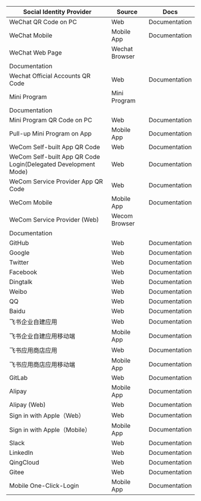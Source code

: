 | Social Identity Provider                                                                                       | Source         | Docs                                                                                                                 |
| -------------------------------------------------------------------------------------------------------------- | -------------- | -------------------------------------------------------------------------------------------------------------------- |
| WeChat QR Code on PC                                                                                           | Web            | <router-link to="/en/connections/wechat-pc/" target="_blank">Documentation</router-link>                             |
| WeChat Mobile                                                                                                  | Mobile App     | <router-link to="/en/connections/wechat-mobile/" target="_blank">Documentation</router-link>                         |
| WeChat Web Page                                                                                                | Wechat Browser |
| <router-link to="/en/connections/wechat-mp/" target="_blank">Documentation</router-link>                       |
| Wechat Official Accounts QR Code                                                                               | Web            | <router-link to="/en/connections/wechatmp-qrcode/" target="_blank">Documentation</router-link>                       |
| Mini Program                                                                                                   | Mini Program   |
| <router-link to="/en/connections/wechat-miniprogram/" target="_blank">Documentation</router-link>              |
| Mini Program QR Code on PC                                                                                     | Web            | <router-link to="/en/connections/wechat-miniprogram-qrconnect/" target="_blank">Documentation</router-link>          |
| Pull-up Mini Program on App                                                                                    | Mobile App     | <router-link to="/en/connections/wechat-miniprogram-applaunch/" target="_blank">Documentation</router-link>          |
| WeCom Self-built App QR Code                                                                                   | Web            | <router-link to="/en/connections/wechatwork-corp-qrconnect/" target="_blank">Documentation</router-link>             |
| WeCom Self-built App QR Code Login(Delegated Development Mode)                                                 | Web            | <router-link to="/en/connections/wechatwork-agency-qrconnect/" target="_blank">Documentation</router-link>           |
| WeCom Service Provider App QR Code                                                                             | Web            | <router-link to="/en/connections/wechatwork-service-provider-qrconnect/" target="_blank">Documentation</router-link> |
| WeCom Mobile                                                                                                   | Mobile App     | <router-link to="/en/connections/wechatwork-mobile/" target="_blank">Documentation</router-link>                     |
| WeCom Service Provider (Web)                                                                                   | Wecom Browser  |
| <router-link to="/en/connections/wechatwork-service-provider-web/" target="_blank">Documentation</router-link> |
| GitHub                                                                                                         | Web            | <router-link to="/en/connections/github/" target="_blank">Documentation</router-link>                                |
| Google                                                                                                         | Web            | <router-link to="/en/connections/google/" target="_blank">Documentation</router-link>                                |
| Twitter                                                                                                        | Web            | <router-link to="/en/connections/twitter/" target="_blank">Documentation</router-link>                               |
| Facebook                                                                                                       | Web            | <router-link to="/en/connections/facebook/" target="_blank">Documentation</router-link>                              |
| Dingtalk                                                                                                       | Web            | <router-link to="/en/connections/dingtalk/" target="_blank">Documentation</router-link>                              |
| Weibo                                                                                                          | Web            | <router-link to="/en/connections/weibo/" target="_blank">Documentation</router-link>                                 |
| QQ                                                                                                             | Web            | <router-link to="/en/connections/qq/" target="_blank">Documentation</router-link>                                    |
| Baidu                                                                                                          | Web            | <router-link to="/en/connections/baidu/" target="_blank">Documentation</router-link>                                 |
| 飞书企业自建应用                                                                                               | Web            | <router-link to="/en/connections/lark-internal/" target="_blank">Documentation</router-link>                         |
| 飞书企业自建应用移动端                                                                                         | Mobile App     | <router-link to="/en/connections/lark-internal-mobile/" target="_blank">Documentation</router-link>                  |
| 飞书应用商店应用                                                                                               | Web            | <router-link to="/en/connections/lark-public/" target="_blank">Documentation</router-link>                           |
| 飞书应用商店应用移动端                                                                                         | Mobile App     | <router-link to="/en/connections/lark-public-mobile/" target="_blank">Documentation</router-link>                    |
| GitLab                                                                                                         | Web            | <router-link to="/en/connections/gitlab/" target="_blank">Documentation</router-link>                                |
| Alipay                                                                                                         | Mobile App     | <router-link to="/en/connections/alipay/" target="_blank">Documentation</router-link>                                |
| Alipay (Web)                                                                                                   | Web            | <router-link to="/en/connections/alipay-web/" target="_blank">Documentation</router-link>                            |
| Sign in with Apple（Web）                                                                                      | Web            | <router-link to="/en/connections/apple-web/" target="_blank">Documentation</router-link>                             |
| Sign in with Apple（Mobile）                                                                                   | Mobile App     | <router-link to="/en/connections/apple/" target="_blank">Documentation</router-link>                                 |
| Slack                                                                                                          | Web            | <router-link to="/en/connections/slack/" target="_blank">Documentation</router-link>                                 |
| LinkedIn                                                                                                       | Web            | <router-link to="/en/connections/linkedin/" target="_blank">Documentation</router-link>                              |
| QingCloud                                                                                                      | Web            | <router-link to="/en/connections/qingcloud/" target="_blank">Documentation</router-link>                             |
| Gitee                                                                                                          | Web            | <router-link to="/en/connections/gitee/" target="_blank">Documentation</router-link>                                 |
| Mobile One-Click-Login                                                                                         | Mobile App     | <router-link to="/en/guides/oneauth/" target="_blank">Documentation</router-link>                                    |
